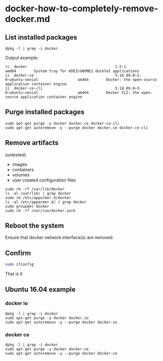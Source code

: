 # docker-how-to-completely-remove-docker.md

## List installed packages

```shell
dpkg -l | grep -i docker
```

Output example:

```shell
rc  docker                                        1.5-1                                        amd64        System tray for KDE3/GNOME2 docklet applications
ii  docker-ce                                     5:18.09.0~3-0~ubuntu-xenial                  amd64        Docker: the open-source application container engine
ii  docker-ce-cli                                 5:18.09.0~3-0~ubuntu-xenial                  amd64        Docker CLI: the open-source application container engine
```

## Purge installed packages


```shell
sudo apt-get purge -y docker docker.ce docker-ce-cli
sudo apt-get autoremove -y --purge docker docker.ce docker-ce-cli
```

## Remove artifacts

(untested)

* images
* containers
* volumes
* user created configuration files

```shell
sudo rm -rf /var/lib/docker
ls -al /var/lib/ | grep docker
sudo rm /etc/apparmor.d/docker
ls -al /etc/apparmor.d/ | grep docker
sudo groupdel docker
sudo rm -rf /var/run/docker.sock
```

## Reboot the system

Ensure that docker network interface(s) are removed.

## Confirm

```sh
sudo ifconfig
```

That is it

## Ubuntu 16.04 example

### docker io

```shell
dpkg -l | grep -i docker
sudo apt-get purge -y docker docker.io
sudo apt-get autoremove -y --purge docker docker-io
```

### docker ce

```shell
dpkg -l | grep -i docker
sudo apt-get purge -y docker docker-ce
sudo apt-get autoremove -y --purge docker docker-ce
```


